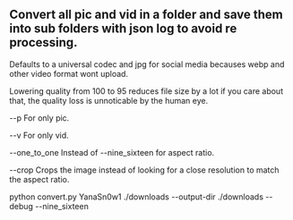 ##  Convert all pic and vid in a folder and save them into sub folders with json log to avoid re processing.

Defaults to a universal codec and jpg for social media becauses webp and other video format wont upload.

Lowering quality from 100 to 95 reduces file size by a lot if you care about that, the quality loss is unnoticable by the human eye.

--p For only pic.

--v For only vid.

--one_to_one Instead of --nine_sixteen for aspect ratio.

--crop Crops the image instead of looking for a close resolution to match the aspect ratio.

python convert.py YanaSn0w1 ./downloads --output-dir ./downloads --debug --nine_sixteen
